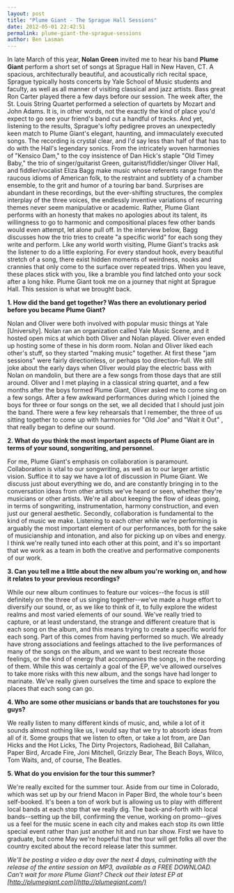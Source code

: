 ```yaml
---
layout: post
title: "Plume Giant - The Sprague Hall Sessions"
date: 2012-05-01 22:42:51
permalink: plume-giant-the-sprague-sessions
author: Ben Lasman
---
```

In late March of this year, **Nolan Green** invited me to hear his band **Plume Giant** perform a short set of songs at Sprague Hall in New Haven, CT. A spacious, architecturally beautiful, and acoustically rich recital space, Sprague typically hosts concerts by Yale School of Music students and faculty, as well as all manner of visiting classical and jazz artists. Bass great Ron Carter played there a few days before our session. The week after, the St. Louis String Quartet performed a selection of quartets by Mozart and John Adams. It is, in other words, not the exactly the kind of place you'd expect to go see your friend's band cut a handful of tracks. And yet, listening to the results, Sprague's lofty pedigree proves an unexpectedly keen match to Plume Giant's elegant, haunting, and immaculately executed songs. The recording is crystal clear, and I'd say less than half of that has to do with the Hall's legendary sonics. From the intricately woven harmonies of "Kensico Dam," to the coy insistence of Dan Hick's staple "Old Timey Baby," the trio of singer/guitarist Green, guitarist/fiddler/singer Oliver Hall, and fiddler/vocalist Eliza Bagg make music whose referents range from the raucous idioms of American folk, to the restraint and subtlety of a chamber ensemble, to the grit and humor of a touring bar band. Surprises are abundant in these recordings, but the ever-shifting structures, the complex interplay of the three voices, the endlessly inventive variations of recurring themes never seem manipulative or academic. Rather, Plume Giant performs with an honesty that makes no apologies about its talent, its willingness to go to harmonic and compositional places few other bands would even attempt, let alone pull off. In the interview below, Bagg discusses how the trio tries to create "a specific world" for each song they write and perform. Like any world worth visiting, Plume Giant's tracks ask the listener to do a little exploring. For every standout hook, every beautiful stretch of a song, there exist hidden moments of weirdness, nooks and crannies that only come to the surface over repeated trips. When you leave, these places stick with you, like a bramble you find latched onto your sock after a long hike. Plume Giant took me on a journey that night at Sprague Hall. This session is what we brought back.

<!-- more -->

**1\. How did the band get together? Was there an evolutionary period before you became Plume Giant?**

Nolan and Oliver were both involved with popular music things at Yale \[University\]. Nolan ran an organization called Yale Music Scene, and it hosted open mics at which both Oliver and Nolan played. Oliver even ended up hosting some of these in his dorm room. Nolan and Oliver liked each other's stuff, so they started "making music" together. At first these "jam sessions" were fairly directionless, or perhaps too direction-full. We still joke about the early days when Oliver would play the electric bass with Nolan on mandolin, but there are a few songs from those days that are still around. Oliver and I met playing in a classical string quartet, and a few months after the boys formed Plume Giant, Oliver asked me to come sing on a few songs. After a few awkward performances during which I joined the boys for three or four songs on the set, we all decided that I should just join the band. There were a few key rehearsals that I remember, the three of us sitting together to come up with harmonies for "Old Joe" and "Wait it Out" , that really began to define our sound.

**2\. What do you think the most important aspects of Plume Giant are in terms of your sound, songwriting, and personnel.**

For me, Plume Giant's emphasis on collaboration is paramount. Collaboration is vital to our songwriting, as well as to our larger artistic vision. Suffice it to say we have a lot of discussion in Plume Giant. We discuss just about everything we do, and are constantly bringing in to the conversation ideas from other artists we've heard or seen, whether they're musicians or other artists. We're all about keeping the flow of ideas going, in terms of songwriting, instrumentation, harmony construction, and even just our general aesthetic. Secondly, collaboration is fundamental to the kind of music we make. Listening to each other while we're performing is arguably the most important element of our performances, both for the sake of musicianship and intonation, and also for picking up on vibes and energy. I think we're really tuned into each other at this point, and it's so important that we work as a team in both the creative and performative components of our work.

**3\. Can you tell me a little about the new album you're working on, and how it relates to your previous recordings?**

While our new album continues to feature our voices--the focus is still definitely on the three of us singing together--we've made a huge effort to diversify our sound, or, as we like to think of it, to fully explore the widest realms and most varied elements of our sound. We've really tried to capture, or at least understand, the strange and different creature that is each song on the album, and this means trying to create a specific world for each song. Part of this comes from having performed so much. We already have strong associations and feelings attached to the live performances of many of the songs on the album, and we want to best recreate those feelings, or the kind of energy that accompanies the songs, in the recording of them. While this was certainly a goal of the EP, we've allowed ourselves to take more risks with this new album, and the songs have had longer to marinate. We've really given ourselves the time and space to explore the places that each song can go.

**4\. Who are some other musicians or bands that are touchstones for you guys?**

We really listen to many different kinds of music, and, while a lot of it sounds almost nothing like us, I would say that we try to absorb ideas from all of it. Some groups that we listen to often, or take a lot from, are Dan Hicks and the Hot Licks, The Dirty Projectors, Radiohead, Bill Callahan, Paper Bird, Arcade Fire, Joni Mitchell, Grizzly Bear, The Beach Boys, Wilco, Tom Waits, and, of course, The Beatles.

**5\. What do you envision for the tour this summer?**

We're really excited for the summer tour. Aside from our time in Colorado, which was set up by our friend Macon in Paper Bird, the whole tour's been self-booked. It's been a ton of work but is allowing us to play with different local bands at each stop that we really dig. The back-and-forth with local bands--setting up the bill, confirming the venue, working on promo--gives us a feel for the music scene in each city and makes each stop its own little special event rather than just another hit and run bar show. First we have to graduate, but come May we're hopeful that the tour will get folks all over the country excited about the record release later this summer.

_We'll be posting a video a day over the next 4 days, culminating with the release of the entire session on MP3, available as a FREE DOWNLOAD. Can't wait for more Plume Giant? Check out their latest EP at [http://plumegiant.com](http://plumegiant.com/)_